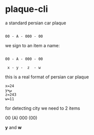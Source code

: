 # plaque-cli

a standard persian car plaque

```

00 - A - 000 - 00

```
we sign to an item a name:

```

00 - A - 000 - 00

 x - y -  z  - w
```
this is a real format of persian car plaque

```
x=24
y=س
z=243
w=11
```

for detecting city we need to 2 items

00 (A) 000 (00)

**y** and **w**
